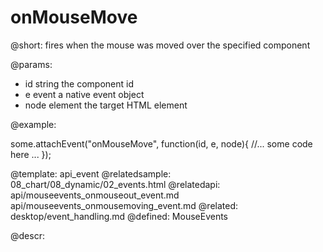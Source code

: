 onMouseMove
=============


@short:
	fires when the mouse was moved over the specified component 

@params:
- id		string		the component id
- e		event		a native event object
- node		element		the target HTML element

@example: 
	
some.attachEvent("onMouseMove", function(id, e, node){
    //... some code here ... 
});

@template:	api_event
@relatedsample:
	08_chart/08_dynamic/02_events.html
@relatedapi:
	 api/mouseevents_onmouseout_event.md
     api/mouseevents_onmousemoving_event.md
@related: 
	desktop/event_handling.md
@defined:	MouseEvents
	
@descr:


